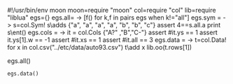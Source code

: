 #!/usr/bin/env moon
moon=require "moon"
col=require "col"
lib=require "liblua"
egs={}
egs.all= -> [f() for k,f in pairs egs when k!="all"]
egs.sym = ->
  s=col.Sym!
  s\adds {"a", "a", "a", "a", "b", "b", "c"}
  assert 4==s.all.a
  print s\ent()
egs.cols = ->
  it = col.Cols {"A?" ,"B","C-"}
  assert #it.ys == 1
  assert it.ys[1].w == -1
  assert #it.xs == 1
  assert #it.all == 3
egs.data = ->
  t=col.Data!
  for x in col.csv("../etc/data/auto93.csv")
    t\add x
  lib.oo(t.rows[1])

egs.all()

```moonscript
egs.data()
```
